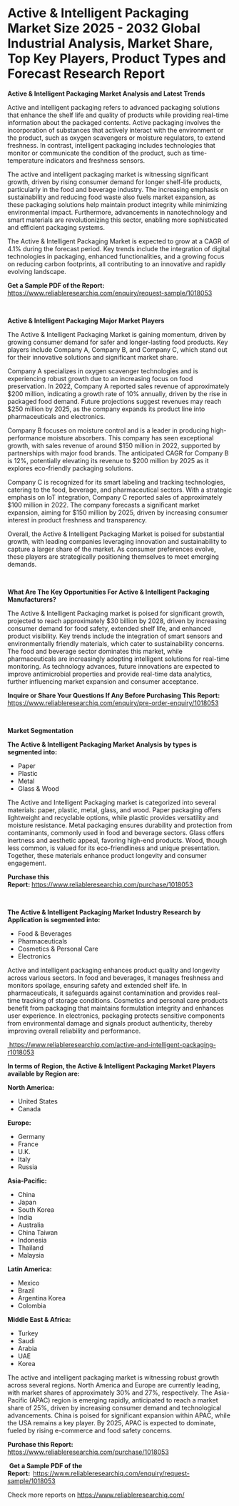 <p><h1>Active & Intelligent Packaging Market Size 2025 - 2032 Global Industrial Analysis, Market Share, Top Key Players, Product Types and Forecast Research Report</h1></p><p><strong>Active & Intelligent Packaging Market Analysis and Latest Trends</strong></p>
<p><p>Active and intelligent packaging refers to advanced packaging solutions that enhance the shelf life and quality of products while providing real-time information about the packaged contents. Active packaging involves the incorporation of substances that actively interact with the environment or the product, such as oxygen scavengers or moisture regulators, to extend freshness. In contrast, intelligent packaging includes technologies that monitor or communicate the condition of the product, such as time-temperature indicators and freshness sensors.</p><p>The active and intelligent packaging market is witnessing significant growth, driven by rising consumer demand for longer shelf-life products, particularly in the food and beverage industry. The increasing emphasis on sustainability and reducing food waste also fuels market expansion, as these packaging solutions help maintain product integrity while minimizing environmental impact. Furthermore, advancements in nanotechnology and smart materials are revolutionizing this sector, enabling more sophisticated and efficient packaging systems.</p><p>The Active & Intelligent Packaging Market is expected to grow at a CAGR of 4.1% during the forecast period. Key trends include the integration of digital technologies in packaging, enhanced functionalities, and a growing focus on reducing carbon footprints, all contributing to an innovative and rapidly evolving landscape.</p></p>
<p><strong>Get a Sample PDF of the Report:&nbsp;</strong> <a href="https://www.reliableresearchiq.com/enquiry/request-sample/1018053?utm_campaign=2318&utm_medium=2&utm_source=Github&utm_content=ia&utm_term=21032025&utm_id=active-intelligent-packaging">https://www.reliableresearchiq.com/enquiry/request-sample/1018053</a></p>
<p>&nbsp;</p>
<p><strong>Active & Intelligent Packaging Major Market Players</strong></p>
<p><p>The Active & Intelligent Packaging Market is gaining momentum, driven by growing consumer demand for safer and longer-lasting food products. Key players include Company A, Company B, and Company C, which stand out for their innovative solutions and significant market share.</p><p>Company A specializes in oxygen scavenger technologies and is experiencing robust growth due to an increasing focus on food preservation. In 2022, Company A reported sales revenue of approximately $200 million, indicating a growth rate of 10% annually, driven by the rise in packaged food demand. Future projections suggest revenues may reach $250 million by 2025, as the company expands its product line into pharmaceuticals and electronics.</p><p>Company B focuses on moisture control and is a leader in producing high-performance moisture absorbers. This company has seen exceptional growth, with sales revenue of around $150 million in 2022, supported by partnerships with major food brands. The anticipated CAGR for Company B is 12%, potentially elevating its revenue to $200 million by 2025 as it explores eco-friendly packaging solutions.</p><p>Company C is recognized for its smart labeling and tracking technologies, catering to the food, beverage, and pharmaceutical sectors. With a strategic emphasis on IoT integration, Company C reported sales of approximately $100 million in 2022. The company forecasts a significant market expansion, aiming for $150 million by 2025, driven by increasing consumer interest in product freshness and transparency.</p><p>Overall, the Active & Intelligent Packaging Market is poised for substantial growth, with leading companies leveraging innovation and sustainability to capture a larger share of the market. As consumer preferences evolve, these players are strategically positioning themselves to meet emerging demands.</p></p>
<p>&nbsp;</p>
<p><strong>What Are The Key Opportunities For Active & Intelligent Packaging Manufacturers?</strong></p>
<p><p>The Active & Intelligent Packaging market is poised for significant growth, projected to reach approximately $30 billion by 2028, driven by increasing consumer demand for food safety, extended shelf life, and enhanced product visibility. Key trends include the integration of smart sensors and environmentally friendly materials, which cater to sustainability concerns. The food and beverage sector dominates this market, while pharmaceuticals are increasingly adopting intelligent solutions for real-time monitoring. As technology advances, future innovations are expected to improve antimicrobial properties and provide real-time data analytics, further influencing market expansion and consumer acceptance.</p></p>
<p><strong>Inquire or Share Your Questions If Any Before Purchasing This Report:</strong> <a href="https://www.reliableresearchiq.com/enquiry/pre-order-enquiry/1018053?utm_campaign=2318&utm_medium=2&utm_source=Github&utm_content=ia&utm_term=21032025&utm_id=active-intelligent-packaging">https://www.reliableresearchiq.com/enquiry/pre-order-enquiry/1018053</a></p>
<p>&nbsp;</p>
<p><strong>Market Segmentation</strong></p>
<p><strong>The Active & Intelligent Packaging Market Analysis by types is segmented into:</strong></p>
<p><ul><li>Paper</li><li>Plastic</li><li>Metal</li><li>Glass & Wood</li></ul></p>
<p><p>The Active and Intelligent Packaging market is categorized into several materials: paper, plastic, metal, glass, and wood. Paper packaging offers lightweight and recyclable options, while plastic provides versatility and moisture resistance. Metal packaging ensures durability and protection from contaminants, commonly used in food and beverage sectors. Glass offers inertness and aesthetic appeal, favoring high-end products. Wood, though less common, is valued for its eco-friendliness and unique presentation. Together, these materials enhance product longevity and consumer engagement.</p></p>
<p><strong>Purchase this Report:&nbsp;</strong><a href="https://www.reliableresearchiq.com/purchase/1018053?utm_campaign=2318&utm_medium=2&utm_source=Github&utm_content=ia&utm_term=21032025&utm_id=active-intelligent-packaging">https://www.reliableresearchiq.com/purchase/1018053</a></p>
<p>&nbsp;</p>
<p><strong>The Active & Intelligent Packaging Market Industry Research by Application is segmented into:</strong></p>
<p><ul><li>Food & Beverages</li><li>Pharmaceuticals</li><li>Cosmetics & Personal Care</li><li>Electronics</li></ul></p>
<p><p>Active and intelligent packaging enhances product quality and longevity across various sectors. In food and beverages, it manages freshness and monitors spoilage, ensuring safety and extended shelf life. In pharmaceuticals, it safeguards against contamination and provides real-time tracking of storage conditions. Cosmetics and personal care products benefit from packaging that maintains formulation integrity and enhances user experience. In electronics, packaging protects sensitive components from environmental damage and signals product authenticity, thereby improving overall reliability and performance.</p></p>
<p><a href="https://www.reliableresearchiq.com/active-and-intelligent-packaging-r1018053?utm_campaign=2318&utm_medium=2&utm_source=Github&utm_content=ia&utm_term=21032025&utm_id=active-intelligent-packaging">&nbsp;https://www.reliableresearchiq.com/active-and-intelligent-packaging-r1018053</a></p>
<p><strong>In terms of Region, the Active & Intelligent Packaging Market Players available by Region are:</strong></p>
<p>
    <p> <strong> North America: </strong>
        <ul>
            <li>United States</li>
            <li>Canada</li>
        </ul>
        </p> 
    <p> <strong> Europe: </strong>
        <ul>
            <li>Germany</li>
            <li>France</li>
            <li>U.K.</li>
            <li>Italy</li>
            <li>Russia</li>
        </ul>
        </p> 
    <p> <strong> Asia-Pacific: </strong>
        <ul>
            <li>China</li>
            <li>Japan</li>
            <li>South Korea</li>
            <li>India</li>
            <li>Australia</li>
            <li>China Taiwan</li>
            <li>Indonesia</li>
            <li>Thailand</li>
            <li>Malaysia</li>
        </ul>
        </p> 
    <p> <strong> Latin America: </strong>
        <ul>
            <li>Mexico</li>
            <li>Brazil</li>
            <li>Argentina Korea</li>
            <li>Colombia</li>
        </ul>
        </p> 
    <p> <strong> Middle East & Africa: </strong>
        <ul>
            <li>Turkey</li>
            <li>Saudi</li>
            <li>Arabia</li>
            <li>UAE</li>
            <li>Korea</li>
        </ul>
    </p>
    </p>
<p><p>The active and intelligent packaging market is witnessing robust growth across several regions. North America and Europe are currently leading, with market shares of approximately 30% and 27%, respectively. The Asia-Pacific (APAC) region is emerging rapidly, anticipated to reach a market share of 25%, driven by increasing consumer demand and technological advancements. China is poised for significant expansion within APAC, while the USA remains a key player. By 2025, APAC is expected to dominate, fueled by rising e-commerce and food safety concerns.</p></p>
<p><strong>Purchase this Report: </strong><a href="https://www.reliableresearchiq.com/purchase/1018053?utm_campaign=2318&utm_medium=2&utm_source=Github&utm_content=ia&utm_term=21032025&utm_id=active-intelligent-packaging">https://www.reliableresearchiq.com/purchase/1018053</a></p>
<p>&nbsp;<strong>Get a Sample PDF of the Report:&nbsp;&nbsp;</strong><a href="https://www.reliableresearchiq.com/enquiry/request-sample/1018053?utm_campaign=2318&utm_medium=2&utm_source=Github&utm_content=ia&utm_term=21032025&utm_id=active-intelligent-packaging">https://www.reliableresearchiq.com/enquiry/request-sample/1018053</a></p>
<p><strong></strong></p>
<p>Check more reports on <a href="https://www.reliableresearchiq.com/?utm_campaign=2318&utm_medium=2&utm_source=Github&utm_content=ia&utm_term=21032025&utm_id=active-intelligent-packaging">https://www.reliableresearchiq.com/</a></p>